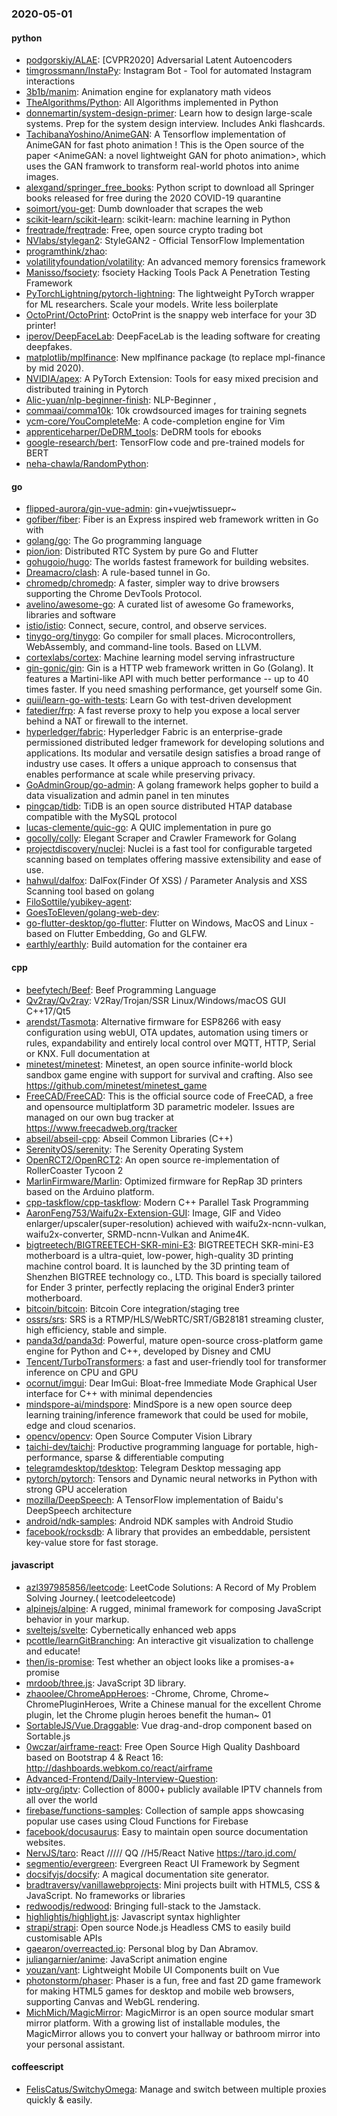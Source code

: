 ### 2020-05-01

#### python
* [podgorskiy/ALAE](https://github.com/podgorskiy/ALAE): [CVPR2020] Adversarial Latent Autoencoders
* [timgrossmann/InstaPy](https://github.com/timgrossmann/InstaPy):  Instagram Bot - Tool for automated Instagram interactions
* [3b1b/manim](https://github.com/3b1b/manim): Animation engine for explanatory math videos
* [TheAlgorithms/Python](https://github.com/TheAlgorithms/Python): All Algorithms implemented in Python
* [donnemartin/system-design-primer](https://github.com/donnemartin/system-design-primer): Learn how to design large-scale systems. Prep for the system design interview. Includes Anki flashcards.
* [TachibanaYoshino/AnimeGAN](https://github.com/TachibanaYoshino/AnimeGAN): A Tensorflow implementation of AnimeGAN for fast photo animation ! This is the Open source of the paper <AnimeGAN: a novel lightweight GAN for photo animation>, which uses the GAN framwork to transform real-world photos into anime images.
* [alexgand/springer_free_books](https://github.com/alexgand/springer_free_books): Python script to download all Springer books released for free during the 2020 COVID-19 quarantine
* [soimort/you-get](https://github.com/soimort/you-get):  Dumb downloader that scrapes the web
* [scikit-learn/scikit-learn](https://github.com/scikit-learn/scikit-learn): scikit-learn: machine learning in Python
* [freqtrade/freqtrade](https://github.com/freqtrade/freqtrade): Free, open source crypto trading bot
* [NVlabs/stylegan2](https://github.com/NVlabs/stylegan2): StyleGAN2 - Official TensorFlow Implementation
* [programthink/zhao](https://github.com/programthink/zhao): 
* [volatilityfoundation/volatility](https://github.com/volatilityfoundation/volatility): An advanced memory forensics framework
* [Manisso/fsociety](https://github.com/Manisso/fsociety): fsociety Hacking Tools Pack  A Penetration Testing Framework
* [PyTorchLightning/pytorch-lightning](https://github.com/PyTorchLightning/pytorch-lightning): The lightweight PyTorch wrapper for ML researchers. Scale your models. Write less boilerplate
* [OctoPrint/OctoPrint](https://github.com/OctoPrint/OctoPrint): OctoPrint is the snappy web interface for your 3D printer!
* [iperov/DeepFaceLab](https://github.com/iperov/DeepFaceLab): DeepFaceLab is the leading software for creating deepfakes.
* [matplotlib/mplfinance](https://github.com/matplotlib/mplfinance): New mplfinance package (to replace mpl-finance by mid 2020).
* [NVIDIA/apex](https://github.com/NVIDIA/apex): A PyTorch Extension: Tools for easy mixed precision and distributed training in Pytorch
* [Alic-yuan/nlp-beginner-finish](https://github.com/Alic-yuan/nlp-beginner-finish):  NLP-Beginner ,
* [commaai/comma10k](https://github.com/commaai/comma10k): 10k crowdsourced images for training segnets
* [ycm-core/YouCompleteMe](https://github.com/ycm-core/YouCompleteMe): A code-completion engine for Vim
* [apprenticeharper/DeDRM_tools](https://github.com/apprenticeharper/DeDRM_tools): DeDRM tools for ebooks
* [google-research/bert](https://github.com/google-research/bert): TensorFlow code and pre-trained models for BERT
* [neha-chawla/RandomPython](https://github.com/neha-chawla/RandomPython): 

#### go
* [flipped-aurora/gin-vue-admin](https://github.com/flipped-aurora/gin-vue-admin): gin+vuejwtissuepr~
* [gofiber/fiber](https://github.com/gofiber/fiber):  Fiber is an Express inspired web framework written in Go with 
* [golang/go](https://github.com/golang/go): The Go programming language
* [pion/ion](https://github.com/pion/ion): Distributed RTC System by pure Go and Flutter
* [gohugoio/hugo](https://github.com/gohugoio/hugo): The worlds fastest framework for building websites.
* [Dreamacro/clash](https://github.com/Dreamacro/clash): A rule-based tunnel in Go.
* [chromedp/chromedp](https://github.com/chromedp/chromedp): A faster, simpler way to drive browsers supporting the Chrome DevTools Protocol.
* [avelino/awesome-go](https://github.com/avelino/awesome-go): A curated list of awesome Go frameworks, libraries and software
* [istio/istio](https://github.com/istio/istio): Connect, secure, control, and observe services.
* [tinygo-org/tinygo](https://github.com/tinygo-org/tinygo): Go compiler for small places. Microcontrollers, WebAssembly, and command-line tools. Based on LLVM.
* [cortexlabs/cortex](https://github.com/cortexlabs/cortex): Machine learning model serving infrastructure
* [gin-gonic/gin](https://github.com/gin-gonic/gin): Gin is a HTTP web framework written in Go (Golang). It features a Martini-like API with much better performance -- up to 40 times faster. If you need smashing performance, get yourself some Gin.
* [quii/learn-go-with-tests](https://github.com/quii/learn-go-with-tests): Learn Go with test-driven development
* [fatedier/frp](https://github.com/fatedier/frp): A fast reverse proxy to help you expose a local server behind a NAT or firewall to the internet.
* [hyperledger/fabric](https://github.com/hyperledger/fabric): Hyperledger Fabric is an enterprise-grade permissioned distributed ledger framework for developing solutions and applications. Its modular and versatile design satisfies a broad range of industry use cases. It offers a unique approach to consensus that enables performance at scale while preserving privacy.
* [GoAdminGroup/go-admin](https://github.com/GoAdminGroup/go-admin): A golang framework helps gopher to build a data visualization and admin panel in ten minutes
* [pingcap/tidb](https://github.com/pingcap/tidb): TiDB is an open source distributed HTAP database compatible with the MySQL protocol
* [lucas-clemente/quic-go](https://github.com/lucas-clemente/quic-go): A QUIC implementation in pure go
* [gocolly/colly](https://github.com/gocolly/colly): Elegant Scraper and Crawler Framework for Golang
* [projectdiscovery/nuclei](https://github.com/projectdiscovery/nuclei): Nuclei is a fast tool for configurable targeted scanning based on templates offering massive extensibility and ease of use.
* [hahwul/dalfox](https://github.com/hahwul/dalfox):  DalFox(Finder Of XSS) / Parameter Analysis and XSS Scanning tool based on golang
* [FiloSottile/yubikey-agent](https://github.com/FiloSottile/yubikey-agent): 
* [GoesToEleven/golang-web-dev](https://github.com/GoesToEleven/golang-web-dev): 
* [go-flutter-desktop/go-flutter](https://github.com/go-flutter-desktop/go-flutter): Flutter on Windows, MacOS and Linux - based on Flutter Embedding, Go and GLFW.
* [earthly/earthly](https://github.com/earthly/earthly): Build automation for the container era

#### cpp
* [beefytech/Beef](https://github.com/beefytech/Beef): Beef Programming Language
* [Qv2ray/Qv2ray](https://github.com/Qv2ray/Qv2ray):   V2Ray/Trojan/SSR  Linux/Windows/macOS  GUI  C++17/Qt5  
* [arendst/Tasmota](https://github.com/arendst/Tasmota): Alternative firmware for ESP8266 with easy configuration using webUI, OTA updates, automation using timers or rules, expandability and entirely local control over MQTT, HTTP, Serial or KNX. Full documentation at
* [minetest/minetest](https://github.com/minetest/minetest): Minetest, an open source infinite-world block sandbox game engine with support for survival and crafting. Also see https://github.com/minetest/minetest_game
* [FreeCAD/FreeCAD](https://github.com/FreeCAD/FreeCAD): This is the official source code of FreeCAD, a free and opensource multiplatform 3D parametric modeler. Issues are managed on our own bug tracker at https://www.freecadweb.org/tracker
* [abseil/abseil-cpp](https://github.com/abseil/abseil-cpp): Abseil Common Libraries (C++)
* [SerenityOS/serenity](https://github.com/SerenityOS/serenity): The Serenity Operating System 
* [OpenRCT2/OpenRCT2](https://github.com/OpenRCT2/OpenRCT2): An open source re-implementation of RollerCoaster Tycoon 2 
* [MarlinFirmware/Marlin](https://github.com/MarlinFirmware/Marlin): Optimized firmware for RepRap 3D printers based on the Arduino platform.
* [cpp-taskflow/cpp-taskflow](https://github.com/cpp-taskflow/cpp-taskflow): Modern C++ Parallel Task Programming
* [AaronFeng753/Waifu2x-Extension-GUI](https://github.com/AaronFeng753/Waifu2x-Extension-GUI): Image, GIF and Video enlarger/upscaler(super-resolution) achieved with waifu2x-ncnn-vulkan, waifu2x-converter, SRMD-ncnn-Vulkan and Anime4K.
* [bigtreetech/BIGTREETECH-SKR-mini-E3](https://github.com/bigtreetech/BIGTREETECH-SKR-mini-E3): BIGTREETECH SKR-mini-E3 motherboard is a ultra-quiet, low-power, high-quality 3D printing machine control board. It is launched by the 3D printing team of Shenzhen BIGTREE technology co., LTD. This board is specially tailored for Ender 3 printer, perfectly replacing the original Ender3 printer motherboard.
* [bitcoin/bitcoin](https://github.com/bitcoin/bitcoin): Bitcoin Core integration/staging tree
* [ossrs/srs](https://github.com/ossrs/srs): SRS is a RTMP/HLS/WebRTC/SRT/GB28181 streaming cluster, high efficiency, stable and simple.
* [panda3d/panda3d](https://github.com/panda3d/panda3d): Powerful, mature open-source cross-platform game engine for Python and C++, developed by Disney and CMU
* [Tencent/TurboTransformers](https://github.com/Tencent/TurboTransformers): a fast and user-friendly tool for transformer inference on CPU and GPU
* [ocornut/imgui](https://github.com/ocornut/imgui): Dear ImGui: Bloat-free Immediate Mode Graphical User interface for C++ with minimal dependencies
* [mindspore-ai/mindspore](https://github.com/mindspore-ai/mindspore): MindSpore is a new open source deep learning training/inference framework that could be used for mobile, edge and cloud scenarios.
* [opencv/opencv](https://github.com/opencv/opencv): Open Source Computer Vision Library
* [taichi-dev/taichi](https://github.com/taichi-dev/taichi): Productive programming language for portable, high-performance, sparse & differentiable computing
* [telegramdesktop/tdesktop](https://github.com/telegramdesktop/tdesktop): Telegram Desktop messaging app
* [pytorch/pytorch](https://github.com/pytorch/pytorch): Tensors and Dynamic neural networks in Python with strong GPU acceleration
* [mozilla/DeepSpeech](https://github.com/mozilla/DeepSpeech): A TensorFlow implementation of Baidu's DeepSpeech architecture
* [android/ndk-samples](https://github.com/android/ndk-samples): Android NDK samples with Android Studio
* [facebook/rocksdb](https://github.com/facebook/rocksdb): A library that provides an embeddable, persistent key-value store for fast storage.

#### javascript
* [azl397985856/leetcode](https://github.com/azl397985856/leetcode): LeetCode Solutions: A Record of My Problem Solving Journey.( leetcodeleetcode)
* [alpinejs/alpine](https://github.com/alpinejs/alpine): A rugged, minimal framework for composing JavaScript behavior in your markup.
* [sveltejs/svelte](https://github.com/sveltejs/svelte): Cybernetically enhanced web apps
* [pcottle/learnGitBranching](https://github.com/pcottle/learnGitBranching): An interactive git visualization to challenge and educate!
* [then/is-promise](https://github.com/then/is-promise): Test whether an object looks like a promises-a+ promise
* [mrdoob/three.js](https://github.com/mrdoob/three.js): JavaScript 3D library.
* [zhaoolee/ChromeAppHeroes](https://github.com/zhaoolee/ChromeAppHeroes): -Chrome, Chrome, Chrome~ ChromePluginHeroes, Write a Chinese manual for the excellent Chrome plugin, let the Chrome plugin heroes benefit the human~ 01
* [SortableJS/Vue.Draggable](https://github.com/SortableJS/Vue.Draggable): Vue drag-and-drop component based on Sortable.js
* [0wczar/airframe-react](https://github.com/0wczar/airframe-react): Free Open Source High Quality Dashboard based on Bootstrap 4 & React 16: http://dashboards.webkom.co/react/airframe
* [Advanced-Frontend/Daily-Interview-Question](https://github.com/Advanced-Frontend/Daily-Interview-Question): 
* [iptv-org/iptv](https://github.com/iptv-org/iptv): Collection of 8000+ publicly available IPTV channels from all over the world
* [firebase/functions-samples](https://github.com/firebase/functions-samples): Collection of sample apps showcasing popular use cases using Cloud Functions for Firebase
* [facebook/docusaurus](https://github.com/facebook/docusaurus): Easy to maintain open source documentation websites.
* [NervJS/taro](https://github.com/NervJS/taro):  React ///// QQ //H5/React Native  https://taro.jd.com/
* [segmentio/evergreen](https://github.com/segmentio/evergreen):  Evergreen React UI Framework by Segment
* [docsifyjs/docsify](https://github.com/docsifyjs/docsify):  A magical documentation site generator.
* [bradtraversy/vanillawebprojects](https://github.com/bradtraversy/vanillawebprojects): Mini projects built with HTML5, CSS & JavaScript. No frameworks or libraries
* [redwoodjs/redwood](https://github.com/redwoodjs/redwood): Bringing full-stack to the Jamstack.
* [highlightjs/highlight.js](https://github.com/highlightjs/highlight.js): Javascript syntax highlighter
* [strapi/strapi](https://github.com/strapi/strapi):  Open source Node.js Headless CMS to easily build customisable APIs
* [gaearon/overreacted.io](https://github.com/gaearon/overreacted.io): Personal blog by Dan Abramov.
* [juliangarnier/anime](https://github.com/juliangarnier/anime): JavaScript animation engine
* [youzan/vant](https://github.com/youzan/vant): Lightweight Mobile UI Components built on Vue
* [photonstorm/phaser](https://github.com/photonstorm/phaser): Phaser is a fun, free and fast 2D game framework for making HTML5 games for desktop and mobile web browsers, supporting Canvas and WebGL rendering.
* [MichMich/MagicMirror](https://github.com/MichMich/MagicMirror): MagicMirror is an open source modular smart mirror platform. With a growing list of installable modules, the MagicMirror allows you to convert your hallway or bathroom mirror into your personal assistant.

#### coffeescript
* [FelisCatus/SwitchyOmega](https://github.com/FelisCatus/SwitchyOmega): Manage and switch between multiple proxies quickly & easily.
